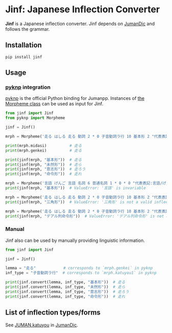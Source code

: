 # Jinf: Japanese Inflection Converter

**Jinf** is a Japanese inflection converter.
Jinf depends on [JumanDic](https://github.com/ku-nlp/JumanDIC) and follows the grammar.

## Installation

```shell
pip install jinf
```

## Usage

### [pyknp](https://github.com/ku-nlp/pyknp) integration

[pyknp](https://github.com/ku-nlp/pyknp) is the official Python binding for Jumanpp.
Instances of [the Morpheme class](https://pyknp.readthedocs.io/en/latest/mrph.html#module-pyknp.juman.morpheme) can be used as input for Jinf.

```python
from jinf import Jinf
from pyknp import Morpheme

jinf = Jinf()

mrph = Morpheme('走る はしる 走る 動詞 2 * 0 子音動詞ラ行 10 基本形 2 "代表表記:走る/はしる"')

print(mrph.midasi)          # 走る
print(mrph.genkei)          # 走る

print(jinf(mrph, "基本形"))  # 走る
print(jinf(mrph, "未然形"))  # 走ら
print(jinf(mrph, "意志形"))  # 走ろう
print(jinf(mrph, "命令形"))  # 走れ

mrph = Morpheme('言語 げんご 言語 名詞 6 普通名詞 1 * 0 * 0 "代表表記:言語/げんご カテゴリ:抽象物"')
print(jinf(mrph, "基本形"))  # ValueError: '言語' is invariable

mrph = Morpheme('走る はしる 走る 動詞 2 * 0 子音動詞ラ行 10 基本形 2 "代表表記:走る/はしる"')
print(jinf(mrph, "三角形"))  # ValueError: '三角形' is not a valid inflection form

mrph = Morpheme('走る はしる 走る 動詞 2 * 0 子音動詞ラ行 10 基本形 2 "代表表記:走る/はしる"')
print(jinf(mrph, "デアル列命令形"))  # ValueError: 'デアル列命令形' is not a valid inflection form for '走る'
```

### Manual

Jinf also can be used by manually providing linguistic information.

```python
from jinf import Jinf

jinf = Jinf()

lemma = "走る"            # corresponds to `mrph.genkei` in pyknp
inf_type = "子音動詞ラ行"  # corresponds to `mrph.katuyou1` in pyknp

print(jinf.convert(lemma, inf_type, "基本形"))  # 走る
print(jinf.convert(lemma, inf_type, "未然形"))  # 走ら
print(jinf.convert(lemma, inf_type, "意志形"))  # 走ろう
print(jinf.convert(lemma, inf_type, "命令形"))  # 走れ
```

## List of inflection types/forms

See [JUMAN.katuyou](https://github.com/ku-nlp/JumanDIC/blob/master/grammar/JUMAN.katuyou) in [JumanDic](https://github.com/ku-nlp/JumanDIC).
